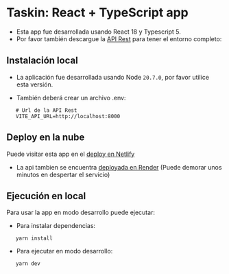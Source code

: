 # Taskin: React + TypeScript app

- Esta app fue desarrollada usando React 18 y Typescript 5.
- Por favor también descargue la [API Rest](https://github.com/vijote/taskin-api/) para tener el entorno completo:



## Instalación local

- La aplicación fue desarrollada usando Node `20.7.0`, por favor utilice esta versión.

- También deberá crear un archivo .env:

```
   # Url de la API Rest
   VITE_API_URL=http://localhost:8000
```

## Deploy en la nube
Puede visitar esta app en el [deploy en Netlify](https://amazing-hamster-e1e505.netlify.app/)
- La api tambien se encuentra [deployada en Render](https://taskin.onrender.com/) (Puede demorar unos minutos en despertar el servicio)

## Ejecución en local
Para usar la app en modo desarrollo puede ejecutar:
- Para instalar dependencias:
```
   yarn install
```

- Para ejecutar en modo desarrollo:
```
   yarn dev
```